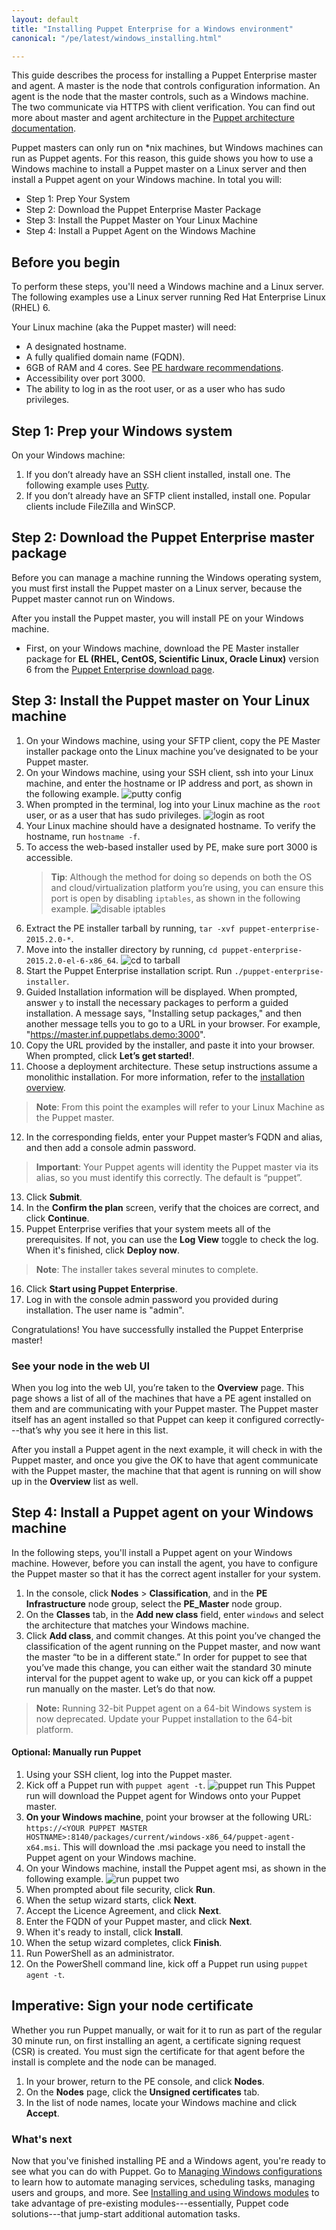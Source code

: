 ```yaml
---
layout: default
title: "Installing Puppet Enterprise for a Windows environment"
canonical: "/pe/latest/windows_installing.html"

---
```

[putty config]: images/windows/putty_config.png
[login as root]: images/windows/login_as_root.png
[disable iptables]: images/windows/disable_iptables.png
[cd to tarball]: images/windows/cd_tarball.png
[get started]: images/windows/get_started.png
[master install]: images/windows/master_install.png
[master install two]: images/windows/master_install_two.png
[confirm plan]: images/windows/confirm_plan.png
[classification page]: images/windows/classification.png
[add class]: images/windows/add_class.png
[puppet run]: images/windows/puppet_agentt.png
[run puppet two]: images/windows/install_puppetagent.png

This guide describes the process for installing a Puppet Enterprise master and agent. A master is the node that controls configuration information. An agent is the node that the master controls, such as a Windows machine. The two communicate via HTTPS with client verification. You can find out more about master and agent architecture in the [Puppet architecture documentation]({{puppet}}/architecture.html).

Puppet masters can only run on *nix machines, but Windows machines can run as Puppet agents. For this reason, this guide shows you how to use a Windows machine to install a Puppet master on a Linux server and then install a Puppet agent on your Windows machine. In total you will:

* Step 1: Prep Your System
* Step 2: Download the Puppet Enterprise Master Package
* Step 3: Install the Puppet Master on Your Linux Machine
* Step 4: Install a Puppet Agent on the Windows Machine

## Before you begin

To perform these steps, you'll need a Windows machine and a Linux server. The following examples use a Linux server running Red Hat Enterprise Linux (RHEL) 6.

Your Linux machine (aka the Puppet master) will need:

* A designated hostname.
* A fully qualified domain name (FQDN).
* 6GB of RAM and 4 cores. See [PE hardware recommendations](./sys_req_hw.html).
* Accessibility over port 3000.
* The ability to log in as the root user, or as a user who has sudo privileges.

## Step 1: Prep your Windows system

On your Windows machine:

1. If you don’t already have an SSH client installed, install one.
  The following example uses [Putty](http://www.chiark.greenend.org.uk/~sgtatham/putty/download.html).
2. If you don’t already have an SFTP client installed, install one.
  Popular clients include FileZilla and WinSCP.

## Step 2: Download the Puppet Enterprise master package

Before you can manage a machine running the Windows operating system, you must first install the Puppet master on a Linux server, because the Puppet master cannot run on Windows.

After you install the Puppet master, you will install PE on your Windows machine.

* First, on your Windows machine, download the PE Master installer package for **EL (RHEL, CentOS, Scientific Linux, Oracle Linux)** version 6 from the [Puppet Enterprise download page](https://puppetlabs.com/download-puppet-enterprise).

## Step 3: Install the Puppet master on Your Linux machine

1. On your Windows machine, using your SFTP client, copy the PE Master installer package onto the Linux machine you’ve designated to be your Puppet master.
2. On your Windows machine, using your SSH client, ssh into your Linux machine, and enter the hostname or IP address and port, as shown in the following example.
  ![putty config][putty config]
3. When prompted in the terminal, log into your Linux machine as the `root` user, or as a user that has sudo privileges.
  ![login as root][login as root]
4. Your Linux machine should have a designated hostname. To verify the hostname, run `hostname -f`.
5. To access the web-based installer used by PE, make sure port 3000 is accessible.
    >**Tip**: Although the method for doing so depends on both the OS and cloud/virtualization platform you’re using, you can ensure this port is open by disabling `iptables`, as shown in the following example.
  ![disable iptables][disable iptables]
6. Extract the PE installer tarball by running, `tar -xvf puppet-enterprise-2015.2.0-*`.
7. Move into the installer directory by running, `cd puppet-enterprise-2015.2.0-el-6-x86_64`.
  ![cd to tarball][cd to tarball]
8. Start the Puppet Enterprise installation script. Run `./puppet-enterprise-installer`.
9. Guided Installation information will be displayed. When prompted, answer `y` to install the necessary packages to perform a guided installation. A message says, "Installing setup packages," and then another message tells you to go to a URL in your browser. For example, "https://master.inf.puppetlabs.demo:3000".
10. Copy the URL provided by the installer, and paste it into your browser. When prompted, click **Let’s get started!**.
11. Choose a deployment architecture. These setup instructions assume a monolithic installation. For more information, refer to the [installation overview](./install_basic.html#choose-an-installation-method).
  >**Note**: From this point the examples will refer to your Linux Machine as the Puppet master.
12. In the corresponding fields, enter your Puppet master’s FQDN and alias, and then add a console admin password.
  >**Important**: Your Puppet agents will identity the Puppet master via its alias, so you must identify this correctly. The default is “puppet”.
13. Click **Submit**.
14. In the **Confirm the plan** screen, verify that the choices are correct, and click **Continue**.
15. Puppet Enterprise verifies that your system meets all of the prerequisites. If not, you can use the **Log View** toggle to check the log. When it's finished, click **Deploy now**.
  >**Note**: The installer takes several minutes to complete.
16. Click **Start using Puppet Enterprise**.
17. Log in with the console admin password you provided during installation. The user name is "admin".

Congratulations! You have successfully installed the Puppet Enterprise master!

### See your node in the web UI

When you log into the web UI, you’re taken to the **Overview** page. This page shows a list of all of the machines that have a PE agent installed on them and are communicating with your Puppet master. The Puppet master itself has an agent installed so that Puppet can keep it configured correctly---that’s why you see it here in this list.

After you install a Puppet agent in the next example, it will check in with the Puppet master, and once you give the OK to have that agent communicate with the Puppet master, the machine that that agent is running on will show up in the **Overview** list as well.

## Step 4: Install a Puppet agent on your Windows machine

In the following steps, you'll install a Puppet agent on your Windows machine. However, before you can install the agent, you have to configure the Puppet master so that it has the correct agent installer for your system.

1. In the console, click **Nodes** > **Classification**, and in the **PE Infrastructure** node group, select the **PE_Master** node group.
2. On the **Classes** tab, in the **Add new class** field, enter `windows` and select the architecture that matches your Windows machine.
3. Click **Add class**, and commit changes.
  At this point you’ve changed the classification of the agent running on the Puppet master, and now want the master “to be in a different state.” In order for puppet to see that you’ve made this change, you can either wait the standard 30 minute interval for the puppet agent to wake up, or you can kick off a puppet run manually on the master. Let’s do that now.
  
> **Note:** Running 32-bit Puppet agent on a 64-bit Windows system is now deprecated. Update your Puppet installation to the 64-bit platform.

#### Optional: Manually run Puppet

1. Using your SSH client, log into the Puppet master.
2. Kick off a Puppet run with `puppet agent -t`.
  ![puppet run][puppet run]
  This Puppet run will download the Puppet agent for Windows onto your Puppet master.
3. **On your Windows machine**, point your browser at the following URL: `https://<YOUR PUPPET MASTER HOSTNAME>:8140/packages/current/windows-x86_64/puppet-agent-x64.msi`.
  This will download the .msi package you need to install the Puppet agent on your Windows machine.
4. On your Windows machine, install the Puppet agent msi, as shown in the following example.
  ![run puppet two][run puppet two]
5. When prompted about file security, click **Run**.
6. When the setup wizard starts, click **Next**.
7. Accept the Licence Agreement, and click **Next**.
8. Enter the FQDN of your Puppet master, and click **Next**.
9. When it's ready to install, click **Install**.
10. When the setup wizard completes, click **Finish**.
11. Run PowerShell as an administrator.
12. On the PowerShell command line, kick off a Puppet run using `puppet agent -t`.

## Imperative: Sign your node certificate
Whether you run Puppet manually, or wait for it to run as part of the regular 30 minute run, on first installing an agent, a certificate signing request (CSR) is created. You must sign the certificate for that agent before the install is complete and the node can be managed.
1. In your brower, return to the PE console, and click **Nodes**.
2. On the **Nodes** page, click the **Unsigned certificates** tab.
3. In the list of node names, locate your Windows machine and click **Accept**.


### What's next

Now that you've finished installing PE and a Windows agent, you're ready to see what you can do with Puppet. Go to [Managing Windows configurations](./windows_config_mgmnt.html) to learn how to automate managing services, scheduling tasks, managing users and groups, and more.
See [Installing and using Windows modules](./windows_modules.html) to take advantage of pre-existing modules---essentially, Puppet code solutions---that jump-start additional automation tasks.
